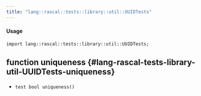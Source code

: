 ```yaml
---
title: "lang::rascal::tests::library::util::UUIDTests"
---
```


#### Usage

`import lang::rascal::tests::library::util::UUIDTests;`


## function uniqueness {#lang-rascal-tests-library-util-UUIDTests-uniqueness}

* ``test bool uniqueness()``

